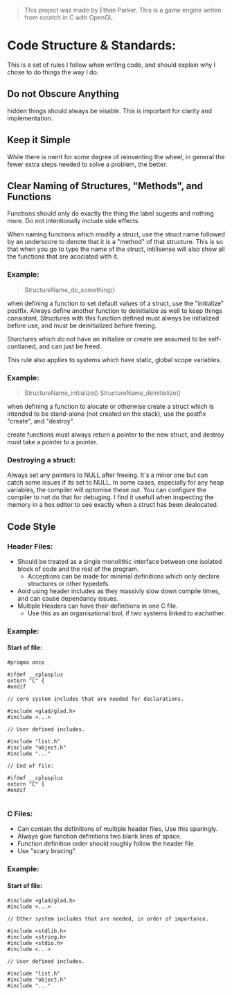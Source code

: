 >This project was made by Ethan Parker.
>This is a game engine writen from scratch in C with OpenGL.

# Code Structure & Standards:

This is a set of rules I follow when writing code, and should explain why I
chose to do things the way I do.

## Do not Obscure Anything 

hidden things should always be visable. This is important for clarity and implementation.

## Keep it Simple

While there is merit for some degree of reinventing the wheel, in general the fewer extra 
steps needed to solve a problem, the better.

## Clear Naming of Structures, "Methods", and Functions

Functions should only do exactly the thing the label sugests and nothing more. Do not
intentionally include side effects.

When naming functions which modify a struct, use the struct name followed by an underscore
to denote that it is a "method" of that structure. 
This is so that when you go to type the name of the struct, 
intilisense will also show all the functions that are acociated with it.

### Example:

>StructureName_do_something()

when defining a function to set default values of a struct, use the "initialize" postfix. 
Always define another function to deinitialize as well to keep things consistant.
Structures with this function defined must always be initialized before use, 
and must be deinitialized before freeing.

Sturctures which do not have an initialize or create are assumed to be self-contianed, 
and can just be freed.

This rule also applies to systems which have static, global scope variables.

### Example:

>StructureName_initialize()
>StructureName_deinitialize()

when defining a function to alocate or otherwise create a struct which is intended to be 
stand-alone (not created on the stack), use the postfix "create", and "destroy".

create functions must always return a pointer to the new struct, 
and destroy must take a pointer to a pointer. 

### Destroying a struct:

Always set any pointers to NULL after freeing. It's a minor one but can catch some issues
if its set to NULL. In some cases, especially for any heap variables, the compiler will optomise
these out. You can configure the compiler to not do that for debuging. I find it usefull when inspecting
the memory in a hex editor to see exactly when a struct has been dealocated.

## Code Style

### Header Files:


- Should be treated as a single monolithic interface between one isolated block of code and the rest of the program.
    - Acceptions can be made for minimal definitions which only declare structures or other typedefs. 
- Aoid using header includes as they massivly slow down compile times, and can cause dependancy issues.
- Multiple Headers can have their definitions in one C file.
    - Use this as an organisational tool, if two systems linked to eachother.

### Example:
#### Start of file:
```
#pragma once

#ifdef __cplusplus
extern "C" {
#endif

// core system includes that are needed for declarations.

#include <glad/glad.h>
#include <...>

// User defined includes. 

#include "list.h"
#include "object.h"
#include "..."

// End of file:

#ifdef __cplusplus
extern "C" {
#endif


```

### C Files:

- Can contain the definitions of multiple header files, Use this sparingly.
- Always give function definitions two blank lines of space.
- Function definition order should roughly follow the header file.
- Use "scary bracing".

### Example:
#### Start of file:
```
#include <glad/glad.h>
#include <...>

// Other system includes that are needed, in order of importance.

#include <stdlib.h>
#include <string.h>
#include <stdio.h>
#include <...>

// User defined includes. 

#include "list.h"
#include "object.h"
#include "..."
```


